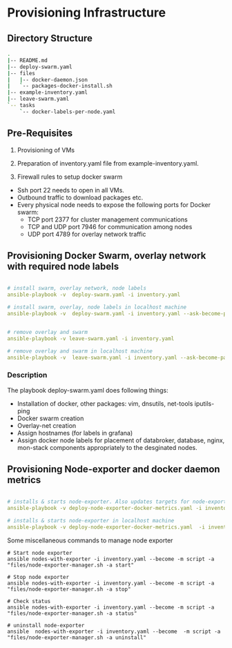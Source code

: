 # Provisioning Infrastructure

## Directory Structure
```sh
.
|-- README.md
|-- deploy-swarm.yaml
|-- files
|   |-- docker-daemon.json
|   `-- packages-docker-install.sh
|-- example-inventory.yaml
|-- leave-swarm.yaml
`-- tasks
    `-- docker-labels-per-node.yaml
```
## Pre-Requisites
1) Provisioning of VMs

2) Preparation of inventory.yaml file from example-inventory.yaml.

3) Firewall rules to setup docker swarm 
- Ssh port 22 needs to open in all VMs.
- Outbound traffic to download packages etc.
- Every physical node needs to expose the following ports for Docker swarm:
  - TCP port 2377 for cluster management communications
  - TCP and UDP port 7946 for communication among nodes
  - UDP port 4789 for overlay network traffic

## Provisioning Docker Swarm, overlay network with required node labels

```yml

# install swarm, overlay network, node labels
ansible-playbook -v  deploy-swarm.yaml -i inventory.yaml 

# install swarm, overlay, node labels in localhost machine
ansible-playbook -v  deploy-swarm.yaml -i inventory.yaml --ask-become-pass --connection=local


# remove overlay and swarm
ansible-playbook -v leave-swarm.yaml -i inventory.yaml

# remove overlay and swarm in localhost machine
ansible-playbook -v  leave-swarm.yaml -i inventory.yaml --ask-become-pass --connection=local

```

### Description

The playbook deploy-swarm.yaml does following things:
* Installation of docker, other packages: vim, dnsutils, net-tools iputils-ping
* Docker swarm creation 
* Overlay-net creation 
* Assign hostnames (for labels in grafana) 
* Assign docker node labels for placement of databroker, database, nginx, mon-stack components appropriately to the desginated nodes.

## Provisioning Node-exporter and docker daemon metrics

```yml

# installs & starts node-exporter. Also updates targets for node-exporter and docker daemon metrics in the prometheus-node.
ansible-playbook -v deploy-node-exporter-docker-metrics.yaml -i inventory.yaml

# installs & starts node-exporter in localhost machine
ansible-playbook -v deploy-node-exporter-docker-metrics.yaml  -i inventory.yaml --ask-become-pass --connection=local

```
Some miscellaneous commands to manage node exporter

```
# Start node exporter
ansible nodes-with-exporter -i inventory.yaml --become -m script -a  "files/node-exporter-manager.sh -a start" 

# Stop node exporter
ansible nodes-with-exporter -i inventory.yaml --become -m script -a  "files/node-exporter-manager.sh -a stop"

# Check status
ansible nodes-with-exporter -i inventory.yaml --become -m script -a  "files/node-exporter-manager.sh -a status"

# uninstall node-exporter 
ansible  nodes-with-exporter -i inventory.yaml --become  -m script -a  "files/node-exporter-manager.sh -a uninstall"
```

